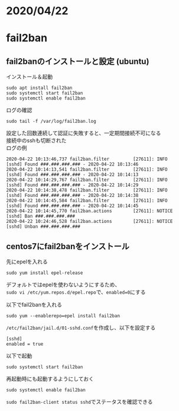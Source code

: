 
# 2020/04/22

# fail2ban

## fail2banのインストールと設定 (ubuntu)

インストール＆起動
```
sudo apt install fail2ban
sudo systemctl start fail2ban
sudo systemctl enable fail2ban
```

ログの確認
```
sudo tail -f /var/log/fail2ban.log
```

設定した回数連続して認証に失敗すると、一定期間接続不可になる  
接続中のsshも切断された  
ログの例  
```
2020-04-22 10:13:46,737 fail2ban.filter         [27611]: INFO    [sshd] Found ###.###.###.### - 2020-04-22 10:13:46
2020-04-22 10:14:13,541 fail2ban.filter         [27611]: INFO    [sshd] Found ###.###.###.### - 2020-04-22 10:14:13
2020-04-22 10:14:29,767 fail2ban.filter         [27611]: INFO    [sshd] Found ###.###.###.### - 2020-04-22 10:14:29
2020-04-22 10:14:38,478 fail2ban.filter         [27611]: INFO    [sshd] Found ###.###.###.### - 2020-04-22 10:14:38
2020-04-22 10:14:45,584 fail2ban.filter         [27611]: INFO    [sshd] Found ###.###.###.### - 2020-04-22 10:14:45
2020-04-22 10:14:45,770 fail2ban.actions        [27611]: NOTICE  [sshd] Ban ###.###.###.###
2020-04-22 10:24:46,528 fail2ban.actions        [27611]: NOTICE  [sshd] Unban ###.###.###.###
```


## centos7にfail2banをインストール
先にepelを入れる
```
sudo yum install epel-release
```
デフォルトではepelを使わないようにするため、  
`sudo vi /etc/yum.repos.d/epel.repo`で、`enabled=0`にする

以下でfail2banを入れる

```
sudo yum --enablerepo=epel install fail2ban
```

`/etc/fail2ban/jail.d/01-sshd.conf`を作成し、以下を設定する
```
[sshd]
enabled = true
```

以下で起動
```
sudo systemctl start fail2ban
```
再起動時にも起動するようにしておく
```
sudo systemctl enable fail2ban
```

`sudo fail2ban-client status sshd`でステータスを確認できる


